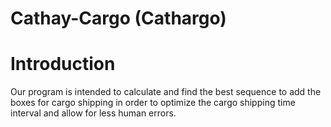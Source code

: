 # Cathay-Cargo (Cathargo)
# Introduction
Our program is intended to calculate and find the best sequence to add the boxes for cargo shipping in order to optimize the cargo shipping time interval and allow for less human errors. 

